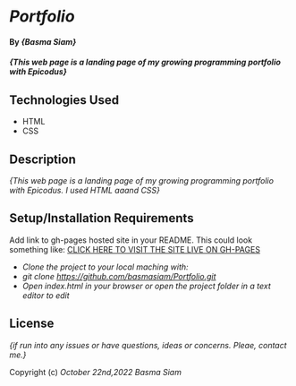 # _Portfolio_

#### By _**{Basma Siam}**_

#### _{This web page is a landing page of my growing programming portfolio with Epicodus}_

## Technologies Used

* HTML
* CSS

## Description

_{This web page is a landing page of my growing programming portfolio with Epicodus. I used HTML aaand CSS}_

## Setup/Installation Requirements

Add link to gh-pages hosted site in your README. This could look something like: [CLICK HERE TO VISIT THE SITE LIVE ON GH-PAGES](https://basmasiam.github.io/Portfolio/)

* _Clone the project to your local maching with:_
* _git clone https://github.com/basmasiam/Portfolio.git_
* _Open index.html in your browser or open the project folder in a text editor to edit_

## License

_{if run into any issues or have questions, ideas or concerns.  Pleae, contact me.}_

Copyright (c) _October 22nd,2022_ _Basma Siam_
